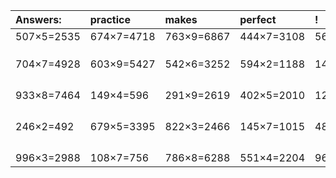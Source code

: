 | Answers: | practice | makes | perfect | ! |
| :--- | :--- | :--- | :--- | :--- |
| 507×5=2535 | 674×7=4718 | 763×9=6867 | 444×7=3108 | 569×4=2276 | 
|   |   |   |   |   | 
|   |   |   |   |   | 
|   |   |   |   |   | 
| 704×7=4928 | 603×9=5427 | 542×6=3252 | 594×2=1188 | 146×8=1168 | 
|   |   |   |   |   | 
|   |   |   |   |   | 
|   |   |   |   |   | 
|   |   |   |   |   | 
| 933×8=7464 | 149×4=596 | 291×9=2619 | 402×5=2010 | 127×9=1143 | 
|   |   |   |   |   | 
|   |   |   |   |   | 
|   |   |   |   |   | 
|   |   |   |   |   | 
| 246×2=492 | 679×5=3395 | 822×3=2466 | 145×7=1015 | 487×2=974 | 
|   |   |   |   |   | 
|   |   |   |   |   | 
|   |   |   |   |   | 
|   |   |   |   |   | 
| 996×3=2988 | 108×7=756 | 786×8=6288 | 551×4=2204 | 966×6=5796 | 

